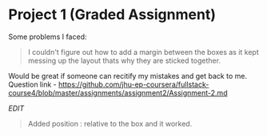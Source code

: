 # Project 1 (Graded Assignment)

Some problems I faced:
> I couldn't figure out how to add a margin between the boxes as it kept messing up the layout thats why they are sticked together.<br>
        
Would be great if someone can recitify my mistakes and get back to me.<br>
Question link - https://github.com/jhu-ep-coursera/fullstack-course4/blob/master/assignments/assignment2/Assignment-2.md


*EDIT*
> Added position : relative to the box and it worked.
